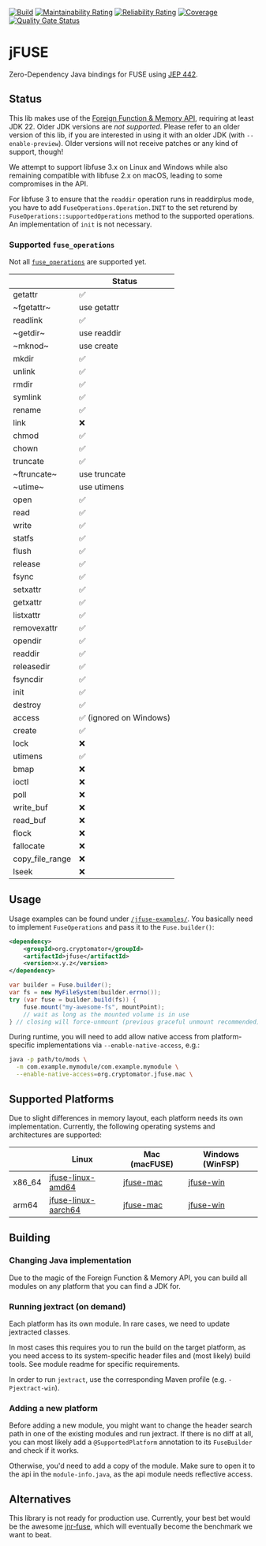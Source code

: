 [![Build](https://github.com/cryptomator/jfuse/actions/workflows/build.yml/badge.svg)](https://github.com/cryptomator/jfuse/actions/workflows/build.yml)
[![Maintainability Rating](https://sonarcloud.io/api/project_badges/measure?project=cryptomator_jfuse&metric=sqale_rating)](https://sonarcloud.io/summary/new_code?id=cryptomator_jfuse)
[![Reliability Rating](https://sonarcloud.io/api/project_badges/measure?project=cryptomator_jfuse&metric=reliability_rating)](https://sonarcloud.io/summary/new_code?id=cryptomator_jfuse)
[![Coverage](https://sonarcloud.io/api/project_badges/measure?project=cryptomator_jfuse&metric=coverage)](https://sonarcloud.io/summary/new_code?id=cryptomator_jfuse)
[![Quality Gate Status](https://sonarcloud.io/api/project_badges/measure?project=cryptomator_jfuse&metric=alert_status)](https://sonarcloud.io/summary/new_code?id=cryptomator_jfuse)

# jFUSE

Zero-Dependency Java bindings for FUSE using [JEP 442](https://openjdk.org/jeps/442).

## Status

This lib makes use of the [Foreign Function & Memory API](https://openjdk.org/jeps/454), requiring at least JDK 22.
Older JDK versions are *not supported*. Please refer to an older version of this lib, if you  are interested in using it with an older JDK (with `--enable-preview`). Older versions will not receive patches or any kind of support, though!

We attempt to support libfuse 3.x on Linux and Windows while also remaining compatible with libfuse 2.x on macOS, leading to some compromises in the API.

For libfuse 3 to ensure that the `readdir` operation runs in readdirplus mode, you have to add `FuseOperations.Operation.INIT` to the set returend by `FuseOperations::supportedOperations` method to the supported operations. An implementation of `init` is not necessary.

### Supported `fuse_operations`

Not all [`fuse_operations`](https://libfuse.github.io/doxygen/structfuse__operations.html) are supported yet. 

|                 | Status                                  |
|-----------------|-----------------------------------------|
| getattr         | :white_check_mark:                      |
| ~fgetattr~      | use getattr                             |
| readlink        | :white_check_mark:                      |
| ~getdir~        | use readdir                             |
| ~mknod~         | use create                              |
| mkdir           | :white_check_mark:                      |
| unlink          | :white_check_mark:                      |
| rmdir           | :white_check_mark:                      |
| symlink         | :white_check_mark:                      |
| rename          | :white_check_mark:                      |
| link            | :x:                                     |
| chmod           | :white_check_mark:                      |
| chown           | :white_check_mark:                      |
| truncate        | :white_check_mark:                      |
| ~ftruncate~     | use truncate                            |
| ~utime~         | use utimens                             |
| open            | :white_check_mark:                      |
| read            | :white_check_mark:                      |
| write           | :white_check_mark:                      |
| statfs          | :white_check_mark:                      |
| flush           | :white_check_mark:                      |
| release         | :white_check_mark:                      |
| fsync           | :white_check_mark:                      |
| setxattr        | :white_check_mark:                      |
| getxattr        | :white_check_mark:                      |
| listxattr       | :white_check_mark:                      |
| removexattr     | :white_check_mark:                      |
| opendir         | :white_check_mark:                      |
| readdir         | :white_check_mark:                      |
| releasedir      | :white_check_mark:                      |
| fsyncdir        | :white_check_mark:                      |
| init            | :white_check_mark:                      |
| destroy         | :white_check_mark:                      |
| access          | :white_check_mark: (ignored on Windows) |
| create          | :white_check_mark:                      |
| lock            | :x:                                     |
| utimens         | :white_check_mark:                      |
| bmap            | :x:                                     |
| ioctl           | :x:                                     |
| poll            | :x:                                     |
| write_buf       | :x:                                     |
| read_buf        | :x:                                     |
| flock           | :x:                                     |
| fallocate       | :x:                                     |
| copy_file_range | :x:                                     |
| lseek           | :x:                                     |

## Usage

Usage examples can be found under [`/jfuse-examples/`](jfuse-examples). You basically need to implement `FuseOperations` and pass it to the `Fuse.builder()`:

```xml
<dependency>
	<groupId>org.cryptomator</groupId>
	<artifactId>jfuse</artifactId>
	<version>x.y.z</version>
</dependency>
```

```java
var builder = Fuse.builder();
var fs = new MyFileSystem(builder.errno());
try (var fuse = builder.build(fs)) {
	fuse.mount("my-awesome-fs", mountPoint);
	// wait as long as the mounted volume is in use
} // closing will force-unmount (previous graceful unmount recommended)
```

During runtime, you will need to add allow native access from platform-specific implementations via `--enable-native-access`, e.g.:

```bash
java -p path/to/mods \
  -m com.example.mymodule/com.example.mymodule \
  --enable-native-access=org.cryptomator.jfuse.mac \
```

## Supported Platforms

Due to slight differences in memory layout, each platform needs its own implementation. Currently, the following operating systems and architectures are supported:

|        | Linux                                      | Mac (macFUSE)            | Windows (WinFSP)       |
|--------|--------------------------------------------|--------------------------|------------------------|
| x86_64 | [jfuse-linux-amd64](jfuse-linux-amd64)     | [jfuse-mac](jfuse-mac)   | [jfuse-win](jfuse-win) |
| arm64  | [jfuse-linux-aarch64](jfuse-linux-aarch64) | [jfuse-mac](jfuse-mac)   | [jfuse-win](jfuse-win) |

## Building

### Changing Java implementation

Due to the magic of the Foreign Function & Memory API, you can build all modules on any platform that you can find a JDK for.

### Running jextract (on demand)

Each platform has its own module. In rare cases, we need to update jextracted classes.

In most cases this requires you to run the build on the target platform, as you need access to its system-specific header files and (most likely) build tools. See module readme for specific requirements.

In order to run `jextract`, use the corresponding Maven profile (e.g. `-Pjextract-win`).

### Adding a new platform

Before adding a new module, you might want to change the header search path in one of the existing modules and run jextract. If there is no diff at all, you can most likely add a `@SupportedPlatform` annotation to its `FuseBuilder` and check if it works.

Otherwise, you'd need to add a copy of the module. Make sure to open it to the api in the `module-info.java`, as the api module needs reflective access.

## Alternatives

This library is not ready for production use. Currently, your best bet would be the awesome [jnr-fuse](https://github.com/SerCeMan/jnr-fuse), which will eventually become the benchmark we want to beat.